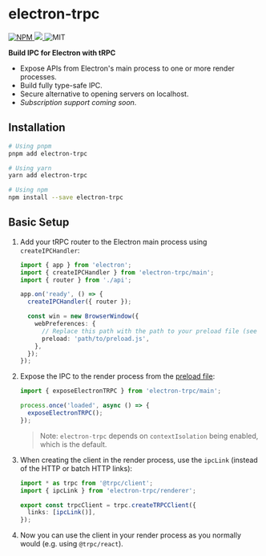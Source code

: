 # electron-trpc

<p>
  <a href="https://www.npmjs.com/package/electron-trpc">
    <img alt="NPM" src="https://img.shields.io/npm/v/electron-trpc"/>
  </a>
  <a href="https://codecov.io/gh/jsonnull/electron-trpc"> 
  <img src="https://codecov.io/gh/jsonnull/electron-trpc/branch/main/graph/badge.svg?token=DU33O0D9LZ"/> 
  </a>
  <span>
    <img alt="MIT" src="https://img.shields.io/npm/l/electron-trpc"/>
  </span>
</p>

<p></p>

**Build IPC for Electron with tRPC**

- Expose APIs from Electron's main process to one or more render processes.
- Build fully type-safe IPC.
- Secure alternative to opening servers on localhost.
- _Subscription support coming soon_.

## Installation

```sh
# Using pnpm
pnpm add electron-trpc

# Using yarn
yarn add electron-trpc

# Using npm
npm install --save electron-trpc
```

## Basic Setup

1. Add your tRPC router to the Electron main process using `createIPCHandler`:

   ```ts
   import { app } from 'electron';
   import { createIPCHandler } from 'electron-trpc/main';
   import { router } from './api';

   app.on('ready', () => {
     createIPCHandler({ router });

     const win = new BrowserWindow({
       webPreferences: {
         // Replace this path with the path to your preload file (see next step)
         preload: 'path/to/preload.js',
       },
     });
   });
   ```

2. Expose the IPC to the render process from the [preload file](https://www.electronjs.org/docs/latest/tutorial/process-model#preload-scripts):

   ```ts
   import { exposeElectronTRPC } from 'electron-trpc/main';

   process.once('loaded', async () => {
     exposeElectronTRPC();
   });
   ```

   > Note: `electron-trpc` depends on `contextIsolation` being enabled, which is the default.

3. When creating the client in the render process, use the `ipcLink` (instead of the HTTP or batch HTTP links):

   ```ts
   import * as trpc from '@trpc/client';
   import { ipcLink } from 'electron-trpc/renderer';

   export const trpcClient = trpc.createTRPCClient({
     links: [ipcLink()],
   });
   ```

4. Now you can use the client in your render process as you normally would (e.g. using `@trpc/react`).
